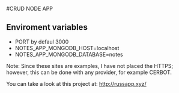 #CRUD NODE APP


## Enviroment variables
* PORT by defaul 3000
* NOTES_APP_MONGODB_HOST=localhost
* NOTES_APP_MONGODB_DATABASE=notes

Note: Since these sites are examples, I have not placed the HTTPS; however, this can be done with any provider, for example CERBOT.

You can take a look at this project at: http://russapp.xyz/
